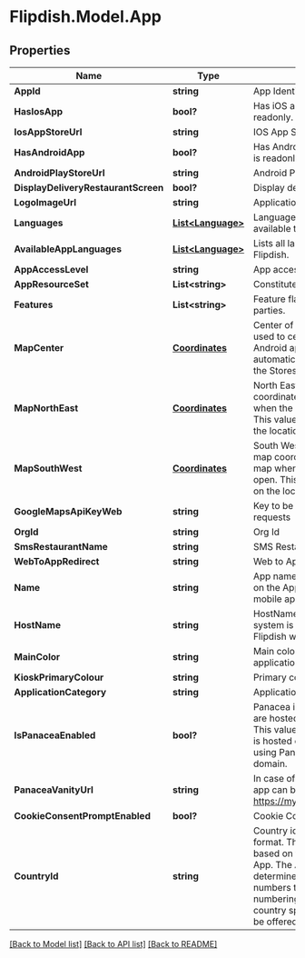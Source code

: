 # Flipdish.Model.App
## Properties

Name | Type | Description | Notes
------------ | ------------- | ------------- | -------------
**AppId** | **string** | App Identifier | [optional] 
**HasIosApp** | **bool?** | Has iOS app in Apple App Store. This is readonly. | [optional] 
**IosAppStoreUrl** | **string** | IOS App Store URL | [optional] 
**HasAndroidApp** | **bool?** | Has Android app in Google Play Store. This is readonly. | [optional] 
**AndroidPlayStoreUrl** | **string** | Android Play Store URL | [optional] 
**DisplayDeliveryRestaurantScreen** | **bool?** | Display delivery restaurant screen | [optional] 
**LogoImageUrl** | **string** | Application Logo. | [optional] 
**Languages** | [**List&lt;Language&gt;**](Language.md) | Languages that have been selected to be available to customers. | [optional] 
**AvailableAppLanguages** | [**List&lt;Language&gt;**](Language.md) | Lists all languages that are supported by Flipdish. | [optional] 
**AppAccessLevel** | **string** | App access level for the logged in user | [optional] 
**AppResourceSet** | **List&lt;string&gt;** | Constitutes a list of available resources | [optional] 
**Features** | **List&lt;string&gt;** | Feature flags. These cannot be set by 3rd parties. | [optional] 
**MapCenter** | [**Coordinates**](Coordinates.md) | Center of the map coordinates. This is used to center the map when the iOS and Android app first open.  This value is automatically set based on the locations of the Stores in the App. | [optional] 
**MapNorthEast** | [**Coordinates**](Coordinates.md) | North East(Top Right) Corner of the map coordinates. This is used to frame the map when the iOS and Android app first open.  This value is automatically set based on the locations of the Stores in the App. | [optional] 
**MapSouthWest** | [**Coordinates**](Coordinates.md) | South West (Bottom Left) Corner of the map coordinates. This is used to frame the map when the iOS and Android app first open.  This value is automatically set based on the locations of the Stores in the App. | [optional] 
**GoogleMapsApiKeyWeb** | **string** | Key to be passed with Google Maps requests | [optional] 
**OrgId** | **string** | Org Id | [optional] 
**SmsRestaurantName** | **string** | SMS Restaurant Name | [optional] 
**WebToAppRedirect** | **string** | Web to App Redirect settings | [optional] 
**Name** | **string** | App name.   This is used in various places on the Apple App Store, Google Play Store, mobile apps and websites. | [optional] 
**HostName** | **string** | HostName on which the web-ordering system is allowed to be hosted or that a Flipdish website is hosted on. | [optional] 
**MainColor** | **string** | Main color of the web / Android / iOS applications | [optional] 
**KioskPrimaryColour** | **string** | Primary colour used on the Kiosk | [optional] 
**ApplicationCategory** | **string** | Application Category | [optional] 
**IsPanaceaEnabled** | **bool?** | Panacea is the term used for websites that are hosted on the my.flipdish.com domain. This value is true when the App&#39;s website is hosted on this domain.  The alternative to using Panacea websites is to use a custom domain. | [optional] 
**PanaceaVanityUrl** | **string** | In case of IsPanaceaEnabled is true, the app can be accessed via https://my.flipdish.com/{PanaceaVanityUrl} | [optional] 
**CookieConsentPromptEnabled** | **bool?** | Cookie Consent Prompt Enabled | [optional] 
**CountryId** | **string** | Country identifier in ISO 3166-1 alpha-2 format.   This code is set automatically based on the locations of the Stores in the App.     The App Country is used    - to determine how to parse mobile phone numbers that are entered in their local numbering format   - to determine if country specific payment methods should be offered   - in various fraud checks | [optional] 

[[Back to Model list]](../README.md#documentation-for-models) [[Back to API list]](../README.md#documentation-for-api-endpoints) [[Back to README]](../README.md)

